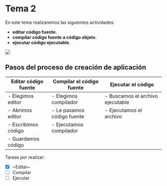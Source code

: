 # Tema 2

En este tema realizaremos las siguientes actividades:

- **editar código fuente.**
- **compilar código fuente a código objeto.**
- **ejecutar código ejecutable.**

![]( https://localdab.org/wp-content/uploads/2022/11/Compiler-2.jpg )  

## Pasos del proceso de creación de aplicación

|Editar código fuente    |  Compilar el código fuente |  Ejecutar el código
|------------------------|----------------------------|----------------------
| - Elegimos editor       | - Elegimos compilador      | - Buscamos el archivo ejecutable
| - Abrimos editor        | - Le pasamos código fuente | - Ejecutamos el archivo
| - Escribimos código     | - Ejecutamos compilador    |
| - Guardamos código      |                            |


Tareas por realizar:
- [x] ~Editar~
- [ ] Compilar
- [ ] Ejecutar
